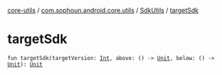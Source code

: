 [core-utils](../../index.md) / [com.sophoun.android.core.utils](../index.md) / [SdkUtils](index.md) / [targetSdk](./target-sdk.md)

# targetSdk

`fun targetSdk(targetVersion: `[`Int`](https://kotlinlang.org/api/latest/jvm/stdlib/kotlin/-int/index.html)`, above: () -> `[`Unit`](https://kotlinlang.org/api/latest/jvm/stdlib/kotlin/-unit/index.html)`, below: () -> `[`Unit`](https://kotlinlang.org/api/latest/jvm/stdlib/kotlin/-unit/index.html)`): `[`Unit`](https://kotlinlang.org/api/latest/jvm/stdlib/kotlin/-unit/index.html)